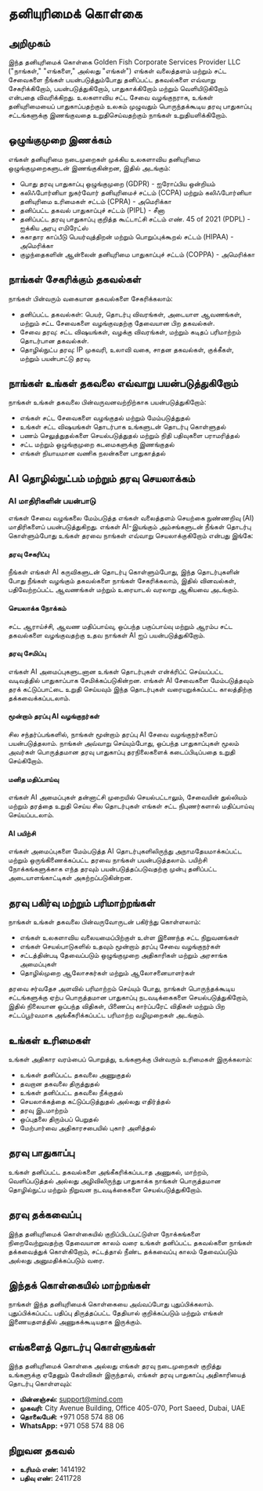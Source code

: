 # தனியுரிமைக் கொள்கை

## அறிமுகம்

இந்த தனியுரிமைக் கொள்கை Golden Fish Corporate Services Provider LLC ("நாங்கள்," "எங்களை," அல்லது "எங்கள்") எங்கள் வலைத்தளம் மற்றும் சட்ட சேவைகளை நீங்கள் பயன்படுத்தும்போது தனிப்பட்ட தகவல்களை எவ்வாறு சேகரிக்கிறோம், பயன்படுத்துகிறோம், பாதுகாக்கிறோம் மற்றும் வெளியிடுகிறோம் என்பதை விவரிக்கிறது. உலகளாவிய சட்ட சேவை வழங்குநராக, உங்கள் தனியுரிமையைப் பாதுகாப்பதற்கும் உலகம் முழுவதும் பொருந்தக்கூடிய தரவு பாதுகாப்பு சட்டங்களுக்கு இணங்குவதை உறுதிசெய்வதற்கும் நாங்கள் உறுதியளிக்கிறோம்.

## ஒழுங்குமுறை இணக்கம்

எங்கள் தனியுரிமை நடைமுறைகள் முக்கிய உலகளாவிய தனியுரிமை ஒழுங்குமுறைகளுடன் இணங்குகின்றன, இதில் அடங்கும்:

- பொது தரவு பாதுகாப்பு ஒழுங்குமுறை (GDPR) - ஐரோப்பிய ஒன்றியம்
- கலிஃபோர்னியா நுகர்வோர் தனியுரிமைச் சட்டம் (CCPA) மற்றும் கலிஃபோர்னியா தனியுரிமை உரிமைகள் சட்டம் (CPRA) - அமெரிக்கா
- தனிப்பட்ட தகவல் பாதுகாப்புச் சட்டம் (PIPL) - சீனா
- தனிப்பட்ட தரவு பாதுகாப்பு குறித்த கூட்டாட்சி சட்டம் எண். 45 of 2021 (PDPL) - ஐக்கிய அரபு எமிரேட்ஸ்
- சுகாதார காப்பீடு பெயர்வுத்திறன் மற்றும் பொறுப்புக்கூறல் சட்டம் (HIPAA) - அமெரிக்கா
- குழந்தைகளின் ஆன்லைன் தனியுரிமை பாதுகாப்புச் சட்டம் (COPPA) - அமெரிக்கா

## நாங்கள் சேகரிக்கும் தகவல்கள்

நாங்கள் பின்வரும் வகையான தகவல்களை சேகரிக்கலாம்:

- தனிப்பட்ட தகவல்கள்: பெயர், தொடர்பு விவரங்கள், அடையாள ஆவணங்கள், மற்றும் சட்ட சேவைகளை வழங்குவதற்கு தேவையான பிற தகவல்கள்.
- சேவை தரவு: சட்ட விஷயங்கள், வழக்கு விவரங்கள், மற்றும் கடிதப் பரிமாற்றம் தொடர்பான தகவல்கள்.
- தொழில்நுட்ப தரவு: IP முகவரி, உலாவி வகை, சாதன தகவல்கள், குக்கீகள், மற்றும் பயன்பாட்டு தரவு.

## நாங்கள் உங்கள் தகவலை எவ்வாறு பயன்படுத்துகிறோம்

நாங்கள் உங்கள் தகவலை பின்வருவனவற்றிற்காக பயன்படுத்துகிறோம்:

- எங்கள் சட்ட சேவைகளை வழங்குதல் மற்றும் மேம்படுத்துதல்
- உங்கள் சட்ட விஷயங்கள் தொடர்பாக உங்களுடன் தொடர்பு கொள்ளுதல்
- பணம் செலுத்துதல்களை செயல்படுத்துதல் மற்றும் நிதி பதிவுகளை பராமரித்தல்
- சட்ட மற்றும் ஒழுங்குமுறை கடமைகளுக்கு இணங்குதல்
- எங்கள் நியாயமான வணிக நலன்களை பாதுகாத்தல்

## AI தொழில்நுட்பம் மற்றும் தரவு செயலாக்கம்

### AI மாதிரிகளின் பயன்பாடு

எங்கள் சேவை வழங்கலை மேம்படுத்த எங்கள் வலைத்தளம் செயற்கை நுண்ணறிவு (AI) மாதிரிகளைப் பயன்படுத்துகிறது. எங்கள் AI-இயங்கும் அம்சங்களுடன் நீங்கள் தொடர்பு கொள்ளும்போது உங்கள் தரவை நாங்கள் எவ்வாறு செயலாக்குகிறோம் என்பது இங்கே:

#### தரவு சேகரிப்பு

நீங்கள் எங்கள் AI கருவிகளுடன் தொடர்பு கொள்ளும்போது, இந்த தொடர்புகளின் போது நீங்கள் வழங்கும் தகவல்களை நாங்கள் சேகரிக்கலாம், இதில் வினவல்கள், பதிவேற்றப்பட்ட ஆவணங்கள் மற்றும் உரையாடல் வரலாறு ஆகியவை அடங்கும்.

#### செயலாக்க நோக்கம்

சட்ட ஆராய்ச்சி, ஆவண மதிப்பாய்வு, ஒப்பந்த பகுப்பாய்வு மற்றும் ஆரம்ப சட்ட தகவல்களை வழங்குவதற்கு உதவ நாங்கள் AI ஐப் பயன்படுத்துகிறோம்.

#### தரவு சேமிப்பு

எங்கள் AI அமைப்புகளுடனான உங்கள் தொடர்புகள் என்க்ரிப்ட் செய்யப்பட்ட வடிவத்தில் பாதுகாப்பாக சேமிக்கப்படுகின்றன. எங்கள் AI சேவைகளை மேம்படுத்தவும் தரக் கட்டுப்பாட்டை உறுதி செய்யவும் இந்த தொடர்புகள் வரையறுக்கப்பட்ட காலத்திற்கு தக்கவைக்கப்படலாம்.

#### மூன்றாம் தரப்பு AI வழங்குநர்கள்

சில சந்தர்ப்பங்களில், நாங்கள் மூன்றாம் தரப்பு AI சேவை வழங்குநர்களைப் பயன்படுத்தலாம். நாங்கள் அவ்வாறு செய்யும்போது, ஒப்பந்த பாதுகாப்புகள் மூலம் அவர்கள் பொருத்தமான தரவு பாதுகாப்பு தரநிலைகளைக் கடைப்பிடிப்பதை உறுதி செய்கிறோம்.

#### மனித மதிப்பாய்வு

எங்கள் AI அமைப்புகள் தன்னாட்சி முறையில் செயல்பட்டாலும், சேவையின் துல்லியம் மற்றும் தரத்தை உறுதி செய்ய சில தொடர்புகள் எங்கள் சட்ட நிபுணர்களால் மதிப்பாய்வு செய்யப்படலாம்.

#### AI பயிற்சி

எங்கள் அமைப்புகளை மேம்படுத்த AI தொடர்புகளிலிருந்து அநாமதேயமாக்கப்பட்ட மற்றும் ஒருங்கிணைக்கப்பட்ட தரவை நாங்கள் பயன்படுத்தலாம். பயிற்சி நோக்கங்களுக்காக எந்த தரவும் பயன்படுத்தப்படுவதற்கு முன்பு தனிப்பட்ட அடையாளங்காட்டிகள் அகற்றப்படுகின்றன.

## தரவு பகிர்வு மற்றும் பரிமாற்றங்கள்

நாங்கள் உங்கள் தகவலை பின்வருவோருடன் பகிர்ந்து கொள்ளலாம்:

- எங்கள் உலகளாவிய வலையமைப்பிற்குள் உள்ள இணைந்த சட்ட நிறுவனங்கள்
- எங்கள் செயல்பாடுகளில் உதவும் மூன்றாம் தரப்பு சேவை வழங்குநர்கள்
- சட்டத்தின்படி தேவைப்படும் ஒழுங்குமுறை அதிகாரிகள் மற்றும் அரசாங்க அமைப்புகள்
- தொழில்முறை ஆலோசகர்கள் மற்றும் ஆலோசனையாளர்கள்

தரவை சர்வதேச அளவில் பரிமாற்றம் செய்யும் போது, நாங்கள் பொருந்தக்கூடிய சட்டங்களுக்கு ஏற்ப பொருத்தமான பாதுகாப்பு நடவடிக்கைகளை செயல்படுத்துகிறோம், இதில் நிலையான ஒப்பந்த விதிகள், பிணைப்பு கார்ப்பரேட் விதிகள் மற்றும் பிற சட்டப்பூர்வமாக அங்கீகரிக்கப்பட்ட பரிமாற்ற வழிமுறைகள் அடங்கும்.

## உங்கள் உரிமைகள்

உங்கள் அதிகார வரம்பைப் பொறுத்து, உங்களுக்கு பின்வரும் உரிமைகள் இருக்கலாம்:

- உங்கள் தனிப்பட்ட தகவலை அணுகுதல்
- தவறான தகவலை திருத்துதல்
- உங்கள் தனிப்பட்ட தகவலை நீக்குதல்
- செயலாக்கத்தை கட்டுப்படுத்துதல் அல்லது எதிர்த்தல்
- தரவு இடமாற்றம்
- ஒப்புதலை திரும்பப் பெறுதல்
- மேற்பார்வை அதிகாரசபையில் புகார் அளித்தல்

## தரவு பாதுகாப்பு

உங்கள் தனிப்பட்ட தகவல்களை அங்கீகரிக்கப்படாத அணுகல், மாற்றம், வெளிப்படுத்தல் அல்லது அழிவிலிருந்து பாதுகாக்க நாங்கள் பொருத்தமான தொழில்நுட்ப மற்றும் நிறுவன நடவடிக்கைகளை செயல்படுத்துகிறோம்.

## தரவு தக்கவைப்பு

இந்த தனியுரிமைக் கொள்கையில் குறிப்பிடப்பட்டுள்ள நோக்கங்களை நிறைவேற்றுவதற்கு தேவையான காலம் வரை உங்கள் தனிப்பட்ட தகவல்களை நாங்கள் தக்கவைத்துக் கொள்கிறோம், சட்டத்தால் நீண்ட தக்கவைப்பு காலம் தேவைப்படும் அல்லது அனுமதிக்கப்படும் வரை.

## இந்தக் கொள்கையில் மாற்றங்கள்

நாங்கள் இந்த தனியுரிமைக் கொள்கையை அவ்வப்போது புதுப்பிக்கலாம். புதுப்பிக்கப்பட்ட பதிப்பு திருத்தப்பட்ட தேதியால் குறிக்கப்படும் மற்றும் எங்கள் இணையதளத்தில் அணுகக்கூடியதாக இருக்கும்.

## எங்களைத் தொடர்பு கொள்ளுங்கள்

இந்த தனியுரிமைக் கொள்கை அல்லது எங்கள் தரவு நடைமுறைகள் குறித்து உங்களுக்கு ஏதேனும் கேள்விகள் இருந்தால், எங்கள் தரவு பாதுகாப்பு அதிகாரியைத் தொடர்பு கொள்ளவும்:

- **மின்னஞ்சல்:** support@mind.com
- **முகவரி:** City Avenue Building, Office 405-070, Port Saeed, Dubai, UAE
- **தொலைபேசி:** +971 058 574 88 06
- **WhatsApp:** +971 058 574 88 06

## நிறுவன தகவல்

- **உரிமம் எண்:** 1414192
- **பதிவு எண்:** 2411728